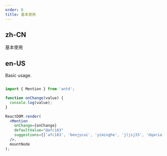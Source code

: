 ```yaml
---
order: 0
title: 基本使用
---
```


## zh-CN

基本使用

## en-US

Basic usage.

````jsx

import { Mention } from 'antd';

function onChange(value) {
  console.log(value);
}

ReactDOM.render(
  <Mention
    onChange={onChange}
    defaultValue="@afc163"
    suggestions={['afc163', 'benjycui', 'yiminghe', 'jljsj33', 'dqaria', 'RaoHai']}
  />,
  mountNode
);
````
